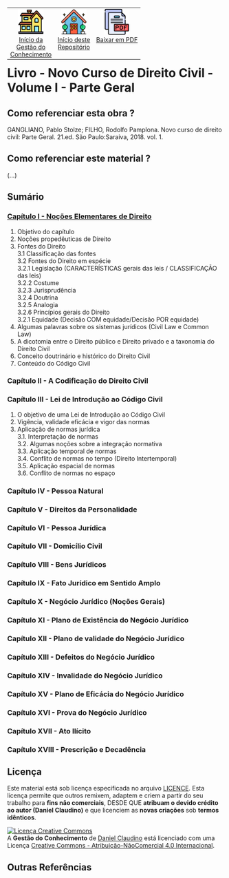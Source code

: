 <table align="right" border="0">
  <tr>
    <td align="center" valign="top">
      <a href="https://github.com/dnlclaudino/gestao-do-conhecimento#readme">
        <img src="https://github.com/dnlclaudino/imagens/blob/master/icones/icone-casa3.png?raw=true" heigh="60" width="60"><br>Início da <br>Gestão do <br>Conhecimento
      </a>
    </td>
    <td align="center" valign="top">
      <a href="https://github.com/dnlclaudino/direito-civil#readme">
        <img src="https://github.com/dnlclaudino/imagens/blob/master/icones/icone-casa2.png?raw=true" heigh="60" width="60"><br>Início deste <br>Repositório
      </a>
    </td>
    <td align="center" valign="top">
      <a href="https://github.com/dnlclaudino/direito-civil#readme">
        <img src="https://github.com/dnlclaudino/imagens/blob/master/icones-aplicativos/pdf/pdf.png?raw=true" heigh="60" width="60"><br>Baixar em PDF
      </a>
    </td>
  </tr>
</table><br><br><br><br><br>

# Livro - Novo Curso de Direito Civil - Volume I - Parte Geral

## Como referenciar esta obra ?

GANGLIANO, Pablo Stolze; FILHO, Rodolfo Pamplona. Novo curso de direito civil: Parte Geral. 21.ed. São Paulo:Saraiva, 2018. vol. 1.

## Como referenciar este material ?

(...)

## Sumário

### [Capítulo I - Noções Elementares de Direito](./capitulo-01-nocoes-elementares-de-direito.md)

1. Objetivo do capítulo  
2. Noções propedêuticas de Direito  
3. Fontes do Direito  
3.1 Classificação das fontes  
3.2 Fontes do Direito em espécie  
3.2.1 Legislação (CARACTERÍSTICAS gerais das leis / CLASSIFICAÇÃO das leis)  
3.2.2 Costume  
3.2.3 Jurisprudência  
3.2.4 Doutrina  
3.2.5 Analogia  
3.2.6 Princípios gerais do Direito  
3.2.1 Equidade (Decisão COM equidade/Decisão POR equidade)
4. Algumas palavras sobre os sistemas jurídicos (Civil Law e Common Law)  
5. A dicotomia entre o Direito público e Direito privado e a taxonomia do Direito Civil  
6. Conceito doutrinário e histórico do Direito Civil  
7. Conteúdo do Código Civil  

### Capítulo II - A Codificação do Direito Civil

### Capítulo III - Lei de Introdução ao Código Civil

1. O objetivo de uma Lei de Introdução ao Código Civil  
2. Vigência, validade eficácia e vigor das normas  
3. Aplicação de normas jurídica  
3.1. Interpretação de normas  
3.2. Algumas noções sobre a integração normativa  
3.3. Aplicação temporal de normas  
3.4. Conflito de normas no tempo (Direito Intertemporal)  
3.5. Aplicação espacial de normas  
3.6. Conflito de normas no espaço  

### Capítulo IV - Pessoa Natural

### Capítulo V - Direitos da Personalidade

### Capítulo VI - Pessoa Jurídica

### Capítulo VII - Domicílio Civil

### Capítulo VIII - Bens Jurídicos

### Capítulo IX - Fato Jurídico em Sentido Amplo

### Capítulo X - Negócio Jurídico (Noções Gerais)

### Capítulo XI - Plano de Existência do Negócio Jurídico

### Capítulo XII - Plano de validade do Negócio Jurídico

### Capítulo XIII - Defeitos do Negócio Jurídico

### Capítulo XIV - Invalidade do Negócio Jurídico

### Capítulo XV - Plano de Eficácia do Negócio Jurídico

### Capítulo XVI - Prova do Negócio Jurídico

### Capítulo XVII - Ato Ilícito

### Capítulo XVIII - Prescrição e Decadência

## Licença

Este material está sob licença especificada no arquivo [LICENCE](../LICENSE). Esta licença permite que outros remixem, adaptem e criem a partir do seu trabalho para **fins não comerciais**, DESDE QUE **atribuam o devido crédito ao autor (Daniel Claudino)** e que licenciem as **novas criações** sob **termos idênticos**.

<a rel="license" href="http://creativecommons.org/licenses/by-nc/4.0/"><img alt="Licença Creative Commons" style="border-width:0" src="https://i.creativecommons.org/l/by-nc/4.0/88x31.png" /></a><br /><span xmlns:dct="http://purl.org/dc/terms/" href="http://purl.org/dc/dcmitype/Text" property="dct:title" rel="dct:type">A <b>Gestão do Conhecimento</b></span> de <a xmlns:cc="http://creativecommons.org/ns#" href="https://github.com/dnlclaudino/gestao-do-conhecimento" property="cc:attributionName" rel="cc:attributionURL">Daniel Claudino</a> está licenciado com uma Licença <a rel="license" href="http://creativecommons.org/licenses/by-nc/4.0/">Creative Commons - Atribuição-NãoComercial 4.0 Internacional</a>.

## Outras Referências
